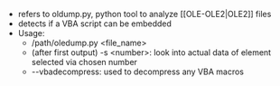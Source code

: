 - refers to oldump.py, python tool to analyze [[OLE-OLE2|OLE2]] files
- detects if a VBA script can be embedded
- Usage: 
	- /path/oledump.py <file_name>
	- (after first output) -s \<number>: look into actual data of element selected via chosen number
	- --vbadecompress: used to decompress any VBA macros